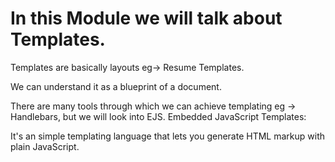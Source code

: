 # In this Module we will talk about Templates.
Templates are basically layouts eg-> Resume Templates.

We can understand it as a blueprint of a document.

There are many tools through which we can achieve templating eg -> Handlebars, but we will look into EJS.
Embedded JavaScript Templates:

It's an simple templating language that lets you generate HTML markup with plain JavaScript.